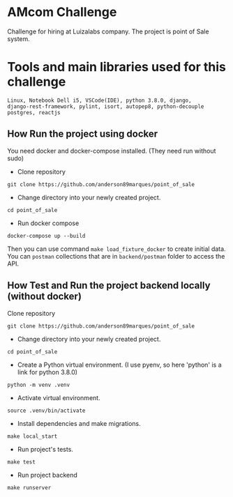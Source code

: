 # AMcom Challenge 
Challenge for hiring at Luizalabs company.
The project is point of Sale system.

# Tools and main libraries used for this challenge

```
Linux, Notebook Dell i5, VSCode(IDE), python 3.8.0, django, 
django-rest-framework, pylint, isort, autopep8, python-decouple
postgres, reactjs
```

## How Run the project using docker
You need docker and docker-compose installed. (They need run without sudo)  

- Clone repository
```console
git clone https://github.com/anderson89marques/point_of_sale
```

- Change directory into your newly created project.
```console
cd point_of_sale
```

- Run docker compose
```console
docker-compose up --build
```

Then you can use command ```make load_fixture_docker``` to create initial data.
You can `postman` collections that are in `backend/postman` folder to access the API.

## How Test and Run the project backend locally (without docker)

 Clone repository
```console
git clone https://github.com/anderson89marques/point_of_sale
```

- Change directory into your newly created project.
```console
cd point_of_sale
```

- Create a Python virtual environment. (I use pyenv, so here 'python' is a link for python 3.8.0)
```console
python -m venv .venv
```

- Activate virtual environment.
```console
source .venv/bin/activate
```

- Install dependencies and make migrations. 
```console
make local_start
```

- Run project's tests.
```console
make test
```

- Run project backend
```console
make runserver
```